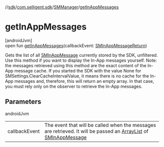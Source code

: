 //[sdk](../../../index.md)/[com.selligent.sdk](../index.md)/[SMManager](index.md)/[getInAppMessages](get-in-app-messages.md)

# getInAppMessages

[androidJvm]\
open fun [getInAppMessages](get-in-app-messages.md)(callbackEvent: [SMInAppMessageReturn](../-s-m-in-app-message-return/index.md))

Gets the list of all [SMInAppMessage](../-s-m-in-app-message/index.md) currently stored by the SDK, unfiltered. Use this method if you want to display the In-App messages yourself. Note: the messages retrieved using this method are the exact content of the In-App message cache. If you started the SDK with the value None for SMSettings.ClearCacheIntervalValue, it means there is no cache for the In-App messages and, therefore, this will return an empty array. In that case, you must rely only on the observer to retrieve the In-App messages.

## Parameters

androidJvm

| | |
|---|---|
| callbackEvent | The event that will be called when the messages are retrieved. It will be passed an [ArrayList](https://developer.android.com/reference/kotlin/java/util/ArrayList.html) of [SMInAppMessage](../-s-m-in-app-message/index.md) |

